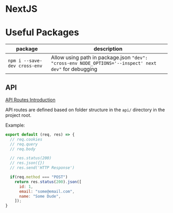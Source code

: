 # NextJS

# Useful Packages

| package                      | description                                                                                           |
| ---------------------------- | ----------------------------------------------------------------------------------------------------- |
| `npm i --save-dev cross-env` | Allow using path in package.json `"dev": "cross-env NODE_OPTIONS='--inspect' next dev"` for debugging |

## API

[API Routes Introduction](https://nextjs.org/docs/api-routes/introduction)

API routes are defined based on folder structure in the `api/` directory in the project root.

Example:

```js
export default (req, res) => {
  // req.cookies
  // req.query
  // req.body

  // res.status(200)
  // res.json({})
  // res.send('HTTP Response')

  if(req.method === "POST")
    return res.status(200).json([
      id: 1,
      email: "some@email.com",
      name: "Some Dude",
    ]);
}
```

